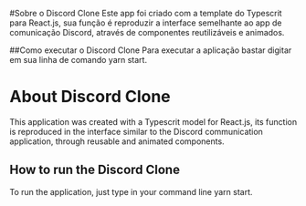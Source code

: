 #Sobre o Discord Clone
Este app foi criado com a template do Typescrit para React.js, sua função é reproduzir a interface semelhante ao app de comunicação Discord, através de componentes reutilizáveis e animados.

##Como executar o Discord Clone
Para executar a aplicação bastar digitar em sua linha de comando yarn start.

# About Discord Clone
This application was created with a Typescrit model for React.js, its function is reproduced in the interface similar to the Discord communication application, through reusable and animated components.

## How to run the Discord Clone
To run the application, just type in your command line yarn start.
